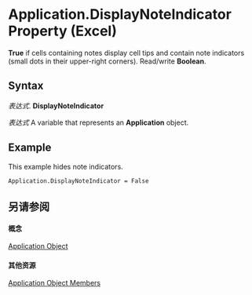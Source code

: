 
# Application.DisplayNoteIndicator Property (Excel)

 **True** if cells containing notes display cell tips and contain note indicators (small dots in their upper-right corners). Read/write **Boolean**.


## Syntax

 _表达式_. **DisplayNoteIndicator**

 _表达式_ A variable that represents an **Application** object.


## Example

This example hides note indicators.


```
Application.DisplayNoteIndicator = False
```


## 另请参阅


#### 概念


[Application Object](19b73597-5cf9-4f56-8227-b5211f657f6f.md)
#### 其他资源


[Application Object Members](http://msdn.microsoft.com/library/4cb9ca42-8d07-cc9c-2d80-4eb9a5921e1e%28Office.15%29.aspx)